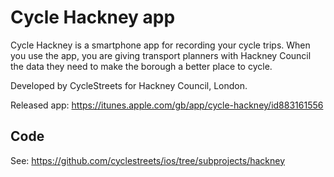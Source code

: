 Cycle Hackney app
=================

Cycle Hackney is a smartphone app for recording your cycle trips. When you use the app, you are giving transport planners with Hackney Council the data they need to make the borough a better place to cycle.

Developed by CycleStreets for Hackney Council, London.

Released app: https://itunes.apple.com/gb/app/cycle-hackney/id883161556

Code
----

See: https://github.com/cyclestreets/ios/tree/subprojects/hackney

